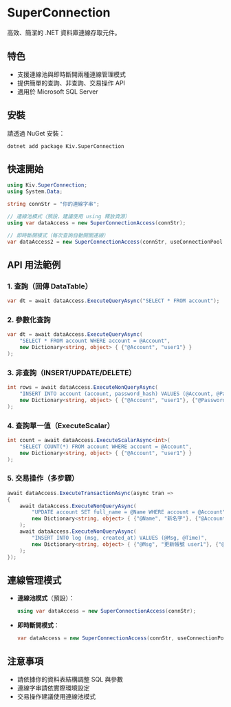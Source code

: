 # SuperConnection

高效、簡潔的 .NET 資料庫連線存取元件。

## 特色
- 支援連線池與即時斷開兩種連線管理模式
- 提供簡單的查詢、非查詢、交易操作 API
- 適用於 Microsoft SQL Server

## 安裝

請透過 NuGet 安裝：
```
dotnet add package Kiv.SuperConnection
```

## 快速開始

```csharp
using Kiv.SuperConnection;
using System.Data;

string connStr = "你的連線字串";

// 連線池模式（預設，建議使用 using 釋放資源）
using var dataAccess = new SuperConnectionAccess(connStr);

// 即時斷開模式（每次查詢自動開關連線）
var dataAccess2 = new SuperConnectionAccess(connStr, useConnectionPool: false);
```

## API 用法範例

### 1. 查詢（回傳 DataTable）
```csharp
var dt = await dataAccess.ExecuteQueryAsync("SELECT * FROM account");
```

### 2. 參數化查詢
```csharp
var dt = await dataAccess.ExecuteQueryAsync(
    "SELECT * FROM account WHERE account = @Account",
    new Dictionary<string, object> { {"@Account", "user1"} }
);
```

### 3. 非查詢（INSERT/UPDATE/DELETE）
```csharp
int rows = await dataAccess.ExecuteNonQueryAsync(
    "INSERT INTO account (account, password_hash) VALUES (@Account, @PasswordHash)",
    new Dictionary<string, object> { {"@Account", "user1"}, {"@PasswordHash", "hash1"} }
);
```

### 4. 查詢單一值（ExecuteScalar）
```csharp
int count = await dataAccess.ExecuteScalarAsync<int>(
    "SELECT COUNT(*) FROM account WHERE account = @Account",
    new Dictionary<string, object> { {"@Account", "user1"} }
);
```

### 5. 交易操作（多步驟）
```csharp
await dataAccess.ExecuteTransactionAsync(async tran =>
{
    await dataAccess.ExecuteNonQueryAsync(
        "UPDATE account SET full_name = @Name WHERE account = @Account",
        new Dictionary<string, object> { {"@Name", "新名字"}, {"@Account", "user1"} }
    );
    await dataAccess.ExecuteNonQueryAsync(
        "INSERT INTO log (msg, created_at) VALUES (@Msg, @Time)",
        new Dictionary<string, object> { {"@Msg", "更新帳號 user1"}, {"@Time", DateTime.Now} }
    );
});
```

## 連線管理模式

- **連線池模式**（預設）：
  ```csharp
  using var dataAccess = new SuperConnectionAccess(connStr);
  ```
- **即時斷開模式**：
  ```csharp
  var dataAccess = new SuperConnectionAccess(connStr, useConnectionPool: false);
  ```

## 注意事項
- 請依據你的資料表結構調整 SQL 與參數
- 連線字串請依實際環境設定
- 交易操作建議使用連線池模式
